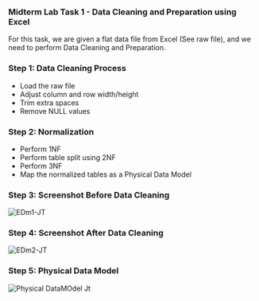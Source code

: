 ### Midterm Lab Task 1 - Data Cleaning and Preparation using Excel
For this task, we are given a flat data file from Excel (See raw file), and we need to perform Data Cleaning and Preparation.

### Step 1: Data Cleaning Process
- Load the raw file
- Adjust column and row width/height
- Trim extra spaces
- Remove NULL values
### Step 2: Normalization
- Perform 1NF
- Perform table split using 2NF
- Perform 3NF
- Map the normalized tables as a Physical Data Model
 ### Step 3: Screenshot Before Data Cleaning
![EDm1-JT](https://github.com/user-attachments/assets/d859212f-e88f-4447-b0c6-301a5a855c31)
### Step 4: Screenshot After Data Cleaning
![EDm2-JT](https://github.com/user-attachments/assets/73c76f3c-b675-411b-8704-53b151cc4d29)
### Step 5: Physical Data Model
![Physical DataMOdel Jt](https://github.com/user-attachments/assets/a8f56cda-65ba-4547-ac46-4fe64615e723)

